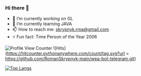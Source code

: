 ### Hi there 👋

- 🔭 I’m currently working on GL
- 🌱 I’m currently learning JAVA
- 📫 How to reach me: skrypnyk.rma@gmail.com
- ⚡ Fun fact: Time Person of the Year 2006


![Profile View Counter](https://komarev.com/ghpvc/?username=RomanSkrypnyk-main)
![Hits](https://hitcounter.pythonanywhere.com/count/tag.svg?url = https://github.com/RomanSkrypnyk-main/wea-bot-telegram.git)

[![Top Langs](https://github-readme-stats.vercel.app/api/top-langs/?username=RomanSkrypnyk-main&layout=compact)](https://github.com/RomanSkrypnyk-main)


